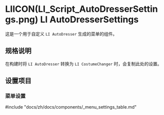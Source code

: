 # LIICON(LI_Script_AutoDresserSettings.png) LI AutoDresserSettings

这是一个用于自定义 `LI AutoDresser` 生成的菜单的组件。

## 规格说明

在构建时将 `LI AutoDresser` 转换为 `LI CostumeChanger` 时，会复制此处的设置。

## 设置项目

### 菜单设置

#include "docs/zh/docs/components/_menu_settings_table.md" 
